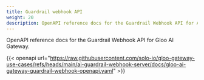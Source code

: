 ```yaml
---
title: Guardrail webhook API
weight: 20
description: OpenAPI reference docs for the Guardrail Webhook API for AI Gateway.
---
```


OpenAPI reference docs for the Guardrail Webhook API for Gloo AI Gateway.

{{< openapi url="https://raw.githubusercontent.com/solo-io/gloo-gateway-use-cases/refs/heads/main/ai-guardrail-webhook-server/docs/gloo-ai-gateway-guardrail-webhook-openapi.yaml" >}}
